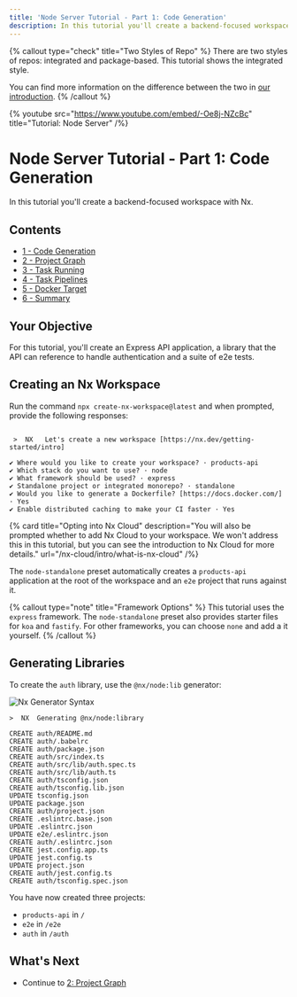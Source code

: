 ```yaml
---
title: 'Node Server Tutorial - Part 1: Code Generation'
description: In this tutorial you'll create a backend-focused workspace with Nx.
---
```


{% callout type="check" title="Two Styles of Repo" %}
There are two styles of repos: integrated and package-based. This tutorial shows the integrated style.

You can find more information on the difference between the two in [our introduction](/getting-started/intro).
{% /callout %}

{% youtube
src="https://www.youtube.com/embed/-Oe8j-NZcBc"
title="Tutorial: Node Server"
/%}

# Node Server Tutorial - Part 1: Code Generation

In this tutorial you'll create a backend-focused workspace with Nx.

## Contents

- [1 - Code Generation](/node-server-tutorial/1-code-generation)
- [2 - Project Graph](/node-server-tutorial/2-project-graph)
- [3 - Task Running](/node-server-tutorial/3-task-running)
- [4 - Task Pipelines](/node-server-tutorial/4-task-pipelines)
- [5 - Docker Target](/node-server-tutorial/5-docker-target)
- [6 - Summary](/node-server-tutorial/6-summary)

## Your Objective

For this tutorial, you'll create an Express API application, a library that the API can reference to handle authentication and a suite of e2e tests.

## Creating an Nx Workspace

Run the command `npx create-nx-workspace@latest` and when prompted, provide the following responses:

```{% command="npx create-nx-workspace@latest" path="~" %}

 >  NX   Let's create a new workspace [https://nx.dev/getting-started/intro]

✔ Where would you like to create your workspace? · products-api
✔ Which stack do you want to use? · node
✔ What framework should be used? · express
✔ Standalone project or integrated monorepo? · standalone
✔ Would you like to generate a Dockerfile? [https://docs.docker.com/] · Yes
✔ Enable distributed caching to make your CI faster · Yes
```

{% card title="Opting into Nx Cloud" description="You will also be prompted whether to add Nx Cloud to your workspace. We won't address this in this tutorial, but you can see the introduction to Nx Cloud for more details." url="/nx-cloud/intro/what-is-nx-cloud" /%}

The `node-standalone` preset automatically creates a `products-api` application at the root of the workspace and an `e2e` project that runs against it.

{% callout type="note" title="Framework Options" %}
This tutorial uses the `express` framework. The `node-standalone` preset also provides starter files for `koa` and `fastify`. For other frameworks, you can choose `none` and add a it yourself.
{% /callout %}

## Generating Libraries

To create the `auth` library, use the `@nx/node:lib` generator:

![Nx Generator Syntax](/shared/node-server-tutorial/generator-syntax.svg)

```{% command="npx nx g @nx/node:lib auth --buildable" path="~/products-api" %}
>  NX  Generating @nx/node:library

CREATE auth/README.md
CREATE auth/.babelrc
CREATE auth/package.json
CREATE auth/src/index.ts
CREATE auth/src/lib/auth.spec.ts
CREATE auth/src/lib/auth.ts
CREATE auth/tsconfig.json
CREATE auth/tsconfig.lib.json
UPDATE tsconfig.json
UPDATE package.json
CREATE auth/project.json
CREATE .eslintrc.base.json
UPDATE .eslintrc.json
UPDATE e2e/.eslintrc.json
CREATE auth/.eslintrc.json
CREATE jest.config.app.ts
UPDATE jest.config.ts
UPDATE project.json
CREATE auth/jest.config.ts
CREATE auth/tsconfig.spec.json
```

You have now created three projects:

- `products-api` in `/`
- `e2e` in `/e2e`
- `auth` in `/auth`

## What's Next

- Continue to [2: Project Graph](/node-server-tutorial/2-project-graph)
